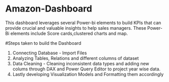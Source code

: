 # Amazon-Dashboard
This dashboard leverages several Power-bi elements to build KPIs that can provide crucial and valuable insights to help sales managers. These Power-Bi
elements include Score cards,clustered charts and map.

#Steps taken to build the Dashboard
1. Connecting Database - Import Files
2. Analyzing Tables, Relations and different columns of dataset
3. Data Cleaning - Cleaning inconsistent data types and adding new colums through DAX and Power Query Editor to project year wise data.
4. Lastly developing Visualization Models and Formatting them accordingly

